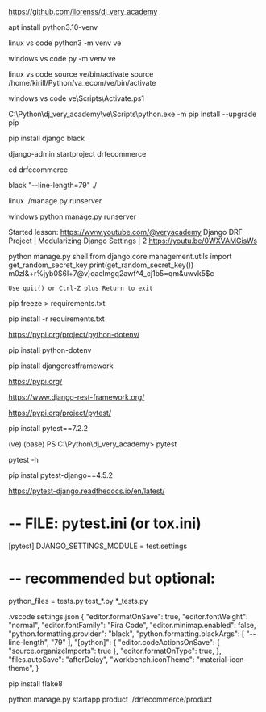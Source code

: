 https://github.com/llorenss/dj_very_academy

apt install python3.10-venv

linux vs code
    python3 -m venv ve

windows vs code
    py -m venv ve

linux vs code
source ve/bin/activate
    source /home/kirill/Python/va_ecom/ve/bin/activate

windows vs code
    ve\Scripts\Activate.ps1


C:\Python\dj_very_academy\ve\Scripts\python.exe -m pip install --upgrade pip

pip install django black

django-admin startproject drfecommerce 

cd drfecommerce

black "--line-length=79" ./

linux
    ./manage.py runserver

windows
    python manage.py runserver
    
Started lesson:
    https://www.youtube.com/@veryacademy
    Django DRF Project | Modularizing Django Settings | 2 
    https://youtu.be/0WXVAMGisWs



python manage.py shell
    from django.core.management.utils import get_random_secret_key
    print(get_random_secret_key())
    m0zl&+r%jyb0$6l+7@v)qaclmgq2awf^4_cj1b5=qm&uwvk5$c

    Use quit() or Ctrl-Z plus Return to exit


pip freeze > requirements.txt

pip install -r requirements.txt

https://pypi.org/project/python-dotenv/

pip install python-dotenv

pip install djangorestframework

https://pypi.org/

https://www.django-rest-framework.org/

https://pypi.org/project/pytest/

pip install pytest==7.2.2

(ve) (base) PS C:\Python\dj_very_academy> pytest

pytest -h

pip instal pytest-django==4.5.2

https://pytest-django.readthedocs.io/en/latest/

# -- FILE: pytest.ini (or tox.ini)
[pytest]
DJANGO_SETTINGS_MODULE = test.settings
# -- recommended but optional:
python_files = tests.py test_*.py *_tests.py


.vscode
settings.json
{
    "editor.formatOnSave": true,
    "editor.fontWeight": "normal",
    "editor.fontFamily": "Fira Code",
    "editor.minimap.enabled": false,
    "python.formatting.provider": "black",
    "python.formatting.blackArgs": [
        "--line-length",
        "79"
    ],
    "[python]": {
            "editor.codeActionsOnSave": {
                "source.organizeImports": true
        },
        "editor.formatOnType": true,
    },
    "files.autoSave": "afterDelay",
    "workbench.iconTheme": "material-icon-theme",
}


pip install flake8

python manage.py startapp product ./drfecommerce/product